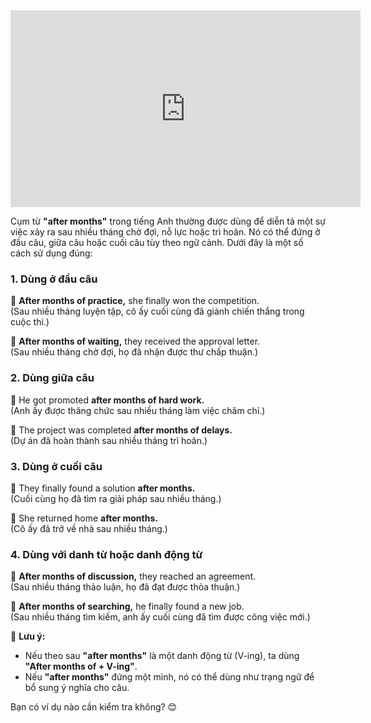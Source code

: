 <iframe width="560" height="315" src="https://www.youtube.com/embed/tHZRXN_pVi8?si=C23doyYS-xSaQvnY" title="YouTube video player" frameborder="0" allow="accelerometer; autoplay; clipboard-write; encrypted-media; gyroscope; picture-in-picture; web-share" referrerpolicy="strict-origin-when-cross-origin" allowfullscreen></iframe>

Cụm từ **"after months"** trong tiếng Anh thường được dùng để diễn tả một sự việc xảy ra sau nhiều tháng chờ đợi, nỗ lực hoặc trì hoãn. Nó có thể đứng ở đầu câu, giữa câu hoặc cuối câu tùy theo ngữ cảnh. Dưới đây là một số cách sử dụng đúng:

### 1. **Dùng ở đầu câu**

🔹 **After months of practice,** she finally won the competition.  
(Sau nhiều tháng luyện tập, cô ấy cuối cùng đã giành chiến thắng trong cuộc thi.)

🔹 **After months of waiting,** they received the approval letter.  
(Sau nhiều tháng chờ đợi, họ đã nhận được thư chấp thuận.)

### 2. **Dùng giữa câu**

🔹 He got promoted **after months of hard work.**  
(Anh ấy được thăng chức sau nhiều tháng làm việc chăm chỉ.)

🔹 The project was completed **after months of delays.**  
(Dự án đã hoàn thành sau nhiều tháng trì hoãn.)

### 3. **Dùng ở cuối câu**

🔹 They finally found a solution **after months.**  
(Cuối cùng họ đã tìm ra giải pháp sau nhiều tháng.)

🔹 She returned home **after months.**  
(Cô ấy đã trở về nhà sau nhiều tháng.)

### 4. **Dùng với danh từ hoặc danh động từ**

🔹 **After months of discussion,** they reached an agreement.  
(Sau nhiều tháng thảo luận, họ đã đạt được thỏa thuận.)

🔹 **After months of searching,** he finally found a new job.  
(Sau nhiều tháng tìm kiếm, anh ấy cuối cùng đã tìm được công việc mới.)

📌 **Lưu ý:**

- Nếu theo sau **"after months"** là một danh động từ (V-ing), ta dùng **"After months of + V-ing"**.
- Nếu **"after months"** đứng một mình, nó có thể dùng như trạng ngữ để bổ sung ý nghĩa cho câu.

Bạn có ví dụ nào cần kiểm tra không? 😊

